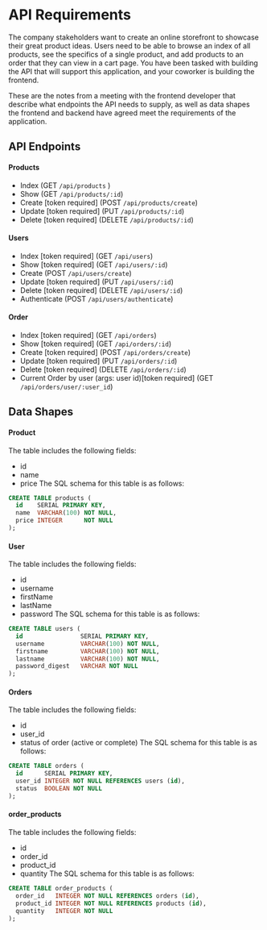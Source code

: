 # API Requirements
The company stakeholders want to create an online storefront to showcase their great product ideas. Users need to be able to browse an index of all products, see the specifics of a single product, and add products to an order that they can view in a cart page. You have been tasked with building the API that will support this application, and your coworker is building the frontend.

These are the notes from a meeting with the frontend developer that describe what endpoints the API needs to supply, as well as data shapes the frontend and backend have agreed meet the requirements of the application.

## API Endpoints
#### Products
- Index (GET `/api/products` )
- Show (GET `/api/products/:id`)
- Create [token required] (POST `/api/products/create`)
- Update [token required] (PUT `/api/products/:id`)
- Delete [token required] (DELETE `/api/products/:id`)

#### Users
- Index [token required] (GET `/api/users`)
- Show [token required] (GET `/api/users/:id`)
- Create (POST `/api/users/create`)
- Update [token required] (PUT `/api/users/:id`)
- Delete [token required] (DELETE `/api/users/:id`)
- Authenticate (POST `/api/users/authenticate`)

#### Order
- Index [token required] (GET `/api/orders`)
- Show [token required] (GET `/api/orders/:id`)
- Create [token required] (POST `/api/orders/create`)
- Update [token required] (PUT `/api/orders/:id`)
- Delete [token required] (DELETE `/api/orders/:id`)
- Current Order by user (args: user id)[token required] (GET `/api/orders/user/:user_id`)

## Data Shapes
#### Product
The table includes the following fields:
- id
- name
- price
  The SQL schema for this table is as follows:
```sql
CREATE TABLE products (
  id    SERIAL PRIMARY KEY,
  name  VARCHAR(100) NOT NULL,
  price INTEGER      NOT NULL
);
```

#### User
The table includes the following fields:
- id
- username
- firstName
- lastName
- password
  The SQL schema for this table is as follows:
```sql
CREATE TABLE users (
  id                SERIAL PRIMARY KEY,
  username          VARCHAR(100) NOT NULL,
  firstname         VARCHAR(100) NOT NULL,
  lastname          VARCHAR(100) NOT NULL,
  password_digest   VARCHAR NOT NULL
);
```

#### Orders
The table includes the following fields:
- id
- user_id
- status of order (active or complete)
  The SQL schema for this table is as follows:
```sql
CREATE TABLE orders (
  id      SERIAL PRIMARY KEY,
  user_id INTEGER NOT NULL REFERENCES users (id),
  status  BOOLEAN NOT NULL
);
```

#### order_products
The table includes the following fields:
- id
- order_id
- product_id
- quantity
  The SQL schema for this table is as follows:
```sql
CREATE TABLE order_products (
  order_id   INTEGER NOT NULL REFERENCES orders (id),
  product_id INTEGER NOT NULL REFERENCES products (id),
  quantity   INTEGER NOT NULL
);
```